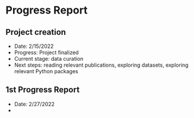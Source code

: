 # Progress Report

## Project creation
- Date: 2/15/2022
- Progress: Project finalized
- Current stage: data curation
- Next steps: reading relevant publications, exploring datasets, exploring relevant Python packages

## 1st Progress Report

- Date: 2/27/2022
- 